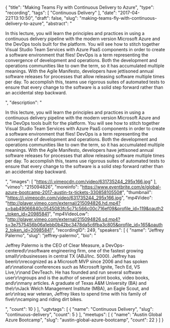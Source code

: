 {
  "title": "Making Teams Fly with Continuous Delivery to Azure",
  "type": "recording",
  "tags": [
    "Continuous Delivery"
  ],
  "date": "2017-04-22T13:10:50",
  "draft": false,
  "slug": "making-teams-fly-with-continuous-delivery-to-azure",
  "abstract": "<p>In this lecture, you will learn the principles and practices in using a continuous delivery pipeline with the modern version Microsoft Azure and the DevOps tools built for the platform. You will see how to stitch together Visual Studio Team Services with Azure PaaS components in order to create a software environment that flies! DevOps is a term representing the convergence of development and operations. Both the development and operations communities like to own the term, so it has accumulated multiple meanings. With the Agile Manifesto, developers have jettisoned annual software releases for processes that allow releasing software multiple times per day. To accomplish this, teams use rigorous suites of automated tests to ensure that every change to the software is a solid step forward rather than an accidental step backward.</p>",
  "description": "<p>In this lecture, you will learn the principles and practices in using a continuous delivery pipeline with the modern version Microsoft Azure and the DevOps tools built for the platform. You will see how to stitch together Visual Studio Team Services with Azure PaaS components in order to create a software environment that flies! DevOps is a term representing the convergence of development and operations. Both the development and operations communities like to own the term, so it has accumulated multiple meanings. With the Agile Manifesto, developers have jettisoned annual software releases for processes that allow releasing software multiple times per day. To accomplish this, teams use rigorous suites of automated tests to ensure that every change to the software is a solid step forward rather than an accidental step backward.</p>",
  "images": [
    "https://i.vimeocdn.com/video/631735244_295x166.jpg"
  ],
  "vimeo": "215094826",
  "moreinfo": "https://www.eventbrite.com/e/global-azure-bootcamp-2017-austin-tx-tickets-33085810550#",
  "thumbnail": "https://i.vimeocdn.com/video/631735244_295x166.jpg",
  "mp4Video": "http://player.vimeo.com/external/215094826.hd.mp4?s=bab49066840c0545083fc5c71c566c00c716ef09&profile_id=119&oauth2_token_id=20985841",
  "mp4VideoLow": "http://player.vimeo.com/external/215094826.sd.mp4?s=3e7575456b06a1ebb0b42bc3478da5c6fba3c805&profile_id=165&oauth2_token_id=20985841",
  "recordingID": 249,
  "speakers": [
    {
      "name": "Jeffrey Palermo",
      "slug": "jeffrey-palermo",
      "bio": "<p>Jeffrey Palermo is the CEO of Clear Measure, a DevOps-centered\r\nsoftware engineering firm, one of the fastest growing small\r\nbusinesses in central TX (ABJ/Inc. 5000). Jeffrey has been\r\nrecognized as a Microsoft MVP since 2006 and has spoken at\r\nnational conferences such as Microsoft Ignite, Tech Ed, VS Live,\r\nand DevTeach. He has founded and run several software user\r\ngroups and is the author of several print books, video books, and\r\nmany articles. A graduate of Texas A&M University (BA) and the\r\nJack Welch Management Institute (MBA), an Eagle Scout, and an\r\nIraq war veteran, Jeffrey likes to spend time with his family of five\r\ncamping and riding dirt bikes.</p>",
      "count": 10
    }
  ],
  "ugtvtags": [
    {
      "name": "Continuous Delivery",
      "slug": "continuous-delivery",
      "count": 5
    }
  ],
  "meetups": [
    {
      "name": "Austin Global Azure Bootcamp",
      "slug": "austin-global-azure-bootcamp",
      "count": 22
    }
  ]
}